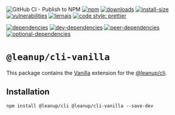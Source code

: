 ![GitHub CI - Publish to NPM](https://github.com/leanupjs/leanup/workflows/GitHub%20CI%20-%20Publish%20to%20NPM/badge.svg)
[![npm][npm]][npm-url]
[![downloads][downloads]][downloads-url]
[![install-size][install-size]][install-size-url]
[![vulnerabilities][vulnerabilities]][vulnerabilities-url]
[![lernajs][lernajs]][lernajs-url]
[![code style: prettier](https://img.shields.io/badge/code_style-prettier-ff69b4.svg)](https://github.com/prettier/prettier)

[![dependencies][dependencies]][dependencies-url]
[![dev-dependencies][dev-dependencies]][dev-dependencies-url]
[![peer-dependencies][peer-dependencies]][peer-dependencies-url]
[![optional-dependencies][optional-dependencies]][optional-dependencies-url]

[npm]: https://img.shields.io/npm/v/@leanup/cli-vanilla
[npm-url]: https://www.npmjs.com/package/@leanup/cli-vanilla
[dependencies]: https://david-dm.org/leanupjs/leanup/release%2F1.1/status.svg?path=packages/cli/frameworks/vanilla
[dependencies-url]: https://david-dm.org/leanupjs/leanup/release%2F1.1?path=packages/cli/frameworks/vanilla
[dev-dependencies]: https://img.shields.io/david/dev/leanupjs/leanup?path=packages/cli/frameworks/vanilla
[dev-dependencies-url]: https://david-dm.org/leanupjs/leanup/release%2F1.1?path=packages/cli/frameworks/vanilla&type=dev
[peer-dependencies]: https://img.shields.io/david/peer/leanupjs/leanup?path=packages/cli/frameworks/vanilla
[peer-dependencies-url]: https://david-dm.org/leanupjs/leanup/release%2F1.1?path=packages/cli/frameworks/vanilla&type=peer
[optional-dependencies]: https://img.shields.io/david/optional/leanupjs/leanup?path=packages/cli/frameworks/vanilla
[optional-dependencies-url]: https://david-dm.org/leanupjs/leanup/release%2F1.1?path=packages/cli/frameworks/vanilla&type=optional
[vulnerabilities]: https://snyk.io/test/npm/@leanup/cli-vanilla/badge.svg
[vulnerabilities-url]: https://snyk.io/test/npm/@leanup/cli-vanilla
[downloads]: https://img.shields.io/npm/dt/@leanup/cli-vanilla
[downloads-url]: https://npmcharts.com/compare/@leanup/cli-vanilla?minimal=true
[install-size]: https://packagephobia.now.sh/badge?p=@leanup/cli-vanilla
[install-size-url]: https://packagephobia.now.sh/result?p=@leanup/cli-vanilla
[lernajs]: https://img.shields.io/badge/managed%20with-lerna-blueviolet
[lernajs-url]: https://lerna.js.org
[@leanup/cli]: https://www.npmjs.com/package/@leanup/cli

# `@leanup/cli-vanilla`

This package contains the [Vanilla](http://vanilla-js.com/) extension for the [@leanup/cli](https://www.npmjs.com/package/@leanup/cli).

## Installation

`npm install @leanup/cli @leanup/cli-vanilla --save-dev`

